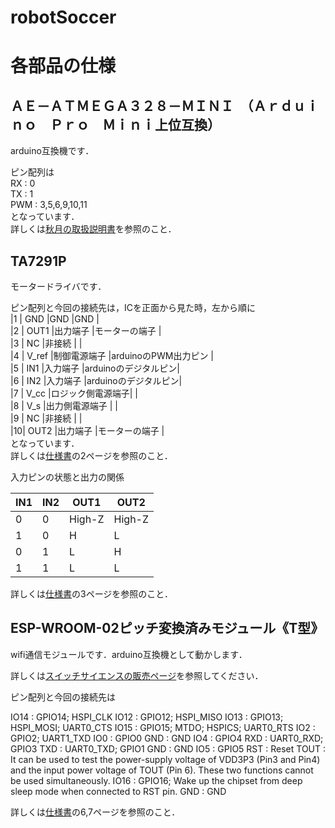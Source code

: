 # robotSoccer

# 各部品の仕様

## ＡＥ－ＡＴＭＥＧＡ３２８－ＭＩＮＩ　（Ａｒｄｕｉｎｏ　Ｐｒｏ　Ｍｉｎｉ上位互換）
arduino互換機です．  

ピン配列は  
RX : 0  
TX : 1  
PWM : 3,5,6,9,10,11  
となっています．  
詳しくは[秋月の取扱説明書](https://www.google.co.jp/)を参照のこと．  

## TA7291P
モータードライバです．  

ピン配列と今回の接続先は，ICを正面から見た時，左から順に  
|1 |  GND   |GND               |GND                  |  
|2 |  OUT1  |出力端子          |モーターの端子       |  
|3 |  NC    |非接続            |                     |  
|4 |  V_ref |制御電源端子      |arduinoのPWM出力ピン |  
|5 |  IN1   |入力端子          |arduinoのデジタルピン|  
|6 |  IN2   |入力端子          |arduinoのデジタルピン|  
|7 |  V_cc  |ロジック側電源端子|                     |  
|8 |  V_s   |出力側電源端子    |                     |  
|9 |  NC    |非接続            |                     |  
|10|  OUT2  |出力端子          |モーターの端子       |  
となっています．  
詳しくは[仕様書](http://akizukidenshi.com/download/ta7291p.pdf)の2ページを参照のこと．

入力ピンの状態と出力の関係  

|  IN1  |  IN2  | OUT1 | OUT2 |  
  ----- | ----- | ---- | ----    
|   0   |   0   |High-Z|High-Z|  
|   1   |   0   |  H   |  L   |  
|   0   |   1   |  L   |  H   |  
|   1   |   1   |  L   |  L   |  

詳しくは[仕様書](http://akizukidenshi.com/download/ta7291p.pdf)の3ページを参照のこと．

## ESP-WROOM-02ピッチ変換済みモジュール《T型》  

wifi通信モジュールです．arduino互換機として動かします．  

詳しくは[スイッチサイエンスの販売ページ](https://www.switch-science.com/catalog/2580/)を参照してください．  

ピン配列と今回の接続先は  

IO14 : GPIO14; HSPI_CLK
IO12 : GPIO12; HSPI_MISO
IO13 : GPIO13; HSPI_MOSI; UART0_CTS
IO15 : GPIO15; MTDO; HSPICS; UART0_RTS
IO2 : GPIO2; UART1_TXD
IO0 : GPIO0
GND : GND
IO4 : GPIO4
RXD : UART0_RXD; GPIO3
TXD : UART0_TXD; GPIO1
GND : GND
IO5 : GPIO5
RST : Reset
TOUT : It can be used to test the power-supply voltage of VDD3P3 (Pin3 and Pin4) and the input power voltage of TOUT (Pin 6). These two functions cannot be used simultaneously. 
IO16 : GPIO16; Wake up the chipset from deep sleep mode when connected to RST pin.
GND : GND


詳しくは[仕様書](http://doc.switch-science.com/datasheets/0c-esp-wroom_datasheet_en_v0.6.pdf)の6,7ページを参照のこと．


